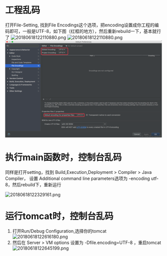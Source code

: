 # 工程乱码

打开File-Setting, 找到File Encodings这个选项，把encoding设置成你工程的编码即可，一般是UTF-8，如下图（红框的地方），然后重新rebuild一下，基本就行了
![20180618122110880.png](0)
![20180618122110880.png](0)![title](https://raw.githubusercontent.com/wangnan846481767/gitnote-images/master/gitnote/2019/06/20/20180618122110880-1560999324348.png)
# 执行main函数时，控制台乱码

同样是打开setting，找到 Build,Execution,Deployment > Compiler > Java Compiler， 设置 Additional command line parameters选项为 -encoding utf-8，然后rebuild下，重新运行

![20180618122329161.png](1)

# 运行tomcat时，控制台乱码
1. 打开Run/Debug Configuration,选择你的tomcat
	![20180618122616180.png](2)
2. 然后在 Server > VM options 设置为 -Dfile.encoding=UTF-8 ，重启tomcat
 	![20180618122645199.png](3)